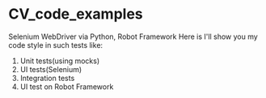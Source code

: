 # CV_code_examples
Selenium WebDriver via Python, Robot Framework
Here is I'll show you my code style in such tests like:
1. Unit tests(using mocks)
2. UI tests(Selenium)
3. Integration tests
4. UI test on Robot Framework
